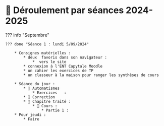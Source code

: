 # 📅 Déroulement par séances 2024-2025

??? info "Septembre"

    ??? done "Séance 1 : lundi 5/09/2024"

        * Consignes matérielles :
            * deux  favoris dans son navigateur :
                *  vers le site  
            * connexion à l'ENT Capytale Moodle
            * un cahier les exercices de TP
            * un classeur à la maison pour ranger les synthèses de cours

        * Séance du jour :
            * 🚴 Automatismes  
                * Exercices   :     
            * 💯 Correction  
            * 📅 Chapitre traité :  
                * 📖 Cours :
                    * Partie 1 : 
        * Pour jeudi :
            * Faire  
 